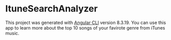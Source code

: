 # ItuneSearchAnalyzer

This project was generated with [Angular CLI](https://github.com/angular/angular-cli) version 8.3.19.
You can use this app to learn more about the top 10 songs of your favirote genre from iTunes music.


